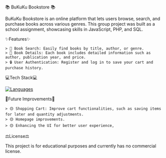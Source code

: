 📚 BuKuKu Bookstore 📚

BuKuKu Bookstore is an online platform that lets users browse, search, and purchase books across various genres. This group project was built as a school assignment, showcasing skills in JavaScript, PHP, and SQL.

✨Features✨

    > 🔎 Book Search: Easily find books by title, author, or genre.
    > 📖 Book Details: Each book includes detailed information such as author, publication year, and price.
    > 🔒 User Authentication: Register and log in to save your cart and purchase history.

💻Tech Stack💻

[![Languages](https://skillicons.dev/icons?i=,html,css,js,php,mysql)](https://skillicons.dev)

🔮Future Improvements🔮

    > 🟡 Shopping Cart: Improve cart functionalities, such as saving items for later and quantity adjustments.
    > 🟡 Homepage improvements.
    > 🟡 Enhancing the UI for better user experience,

⚖️License⚖️

This project is for educational purposes and currently has no commercial license.
